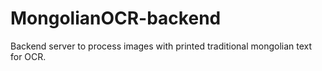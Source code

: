 # MongolianOCR-backend
Backend server to process images with printed traditional mongolian text for OCR.
